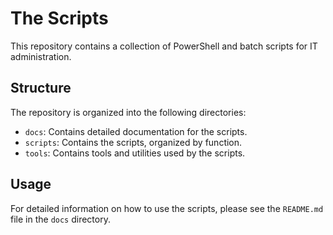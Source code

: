 # The Scripts

This repository contains a collection of PowerShell and batch scripts for IT administration.

## Structure

The repository is organized into the following directories:

*   `docs`: Contains detailed documentation for the scripts.
*   `scripts`: Contains the scripts, organized by function.
*   `tools`: Contains tools and utilities used by the scripts.

## Usage

For detailed information on how to use the scripts, please see the `README.md` file in the `docs` directory.
